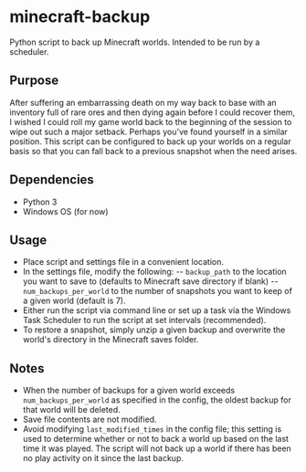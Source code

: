 # minecraft-backup
Python script to back up Minecraft worlds. Intended to be run by a scheduler.

## Purpose
After suffering an embarrassing death on my way back to base with an inventory full of rare ores and then dying again before I could recover them, I wished I could roll my game world back to the beginning of the session to wipe out such a major setback. Perhaps you've found yourself in a similar position. This script can be configured to back up your worlds on a regular basis so that you can fall back to a previous snapshot when the need arises.

## Dependencies
- Python 3
- Windows OS (for now)

## Usage
- Place script and settings file in a convenient location.
- In the settings file, modify the following:
-- `backup_path` to the location you want to save to (defaults to Minecraft save directory if blank)
-- `num_backups_per_world` to the number of snapshots you want to keep of a given world (default is 7).
- Either run the script via command line or set up a task via the Windows Task Scheduler to run the script at set intervals (recommended).
- To restore a snapshot, simply unzip a given backup and overwrite the world's directory in the Minecraft saves folder.

## Notes
- When the number of backups for a given world exceeds `num_backups_per_world` as specified in the config, the oldest backup for that world will be deleted.
- Save file contents are not modified.
- Avoid modifying `last_modified_times` in the config file; this setting is used to determine whether or not to back a world up based on the last time it was played. The script will not back up a world if there has been no play activity on it since the last backup.
